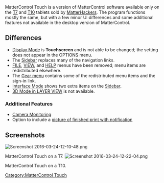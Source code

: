 MatterControl Touch is a version of MatterControl software
available only on the [T7](mattercontrol-t7.md) and
[T10](mattercontrol-t10.md) tablets sold by
[MatterHackers](http://www.matterhackers.com). The program functions
mostly the same, but with a few minor UI differences and some additional
features not available in the desktop version of MatterControl.

## Differences

  - [Display Mode](options/display-mode) is **Touchscreen**
    and is not able to be changed; the setting does not appear in the
    OPTIONS menu.
  - The [Sidebar](mattercontrol-touch/sidebar) replaces many
    of the navigation links.
  - [FILE](file-menu.md), [VIEW](view-menu.md), and
    [HELP](help-menu.md) menus have been removed; menu items are
    redistributed elsewhere.
  - The [Gear menu](gear-menu) contains some of the
    redistributed menu items and the sign-in link.
  - [Interface Mode](mattercontrol-touch/interface-mode)
    shows two extra items on the
    [Sidebar](mattercontrol-touch/sidebar).
  - [3D Mode in LAYER VIEW](layer-view.md) is not available.

### Additional Features

  - [Camera
    Monitoring](mattercontrol-touch/camera.md#Monitoring)
  - Option to include a [picture of finished print with
    notification](mattercontrol-touch/camera.md#Notification)

## Screenshots

![Screenshot 2016-03-24-12-10-48.png](http://wiki.mattercontrol.com/images/2/26/Screenshot_2016-03-24-12-10-48.png "Screenshot 2016-03-24-12-10-48.png")

MatterControl Touch on a T7. ![Screenshot 2016-03-24-12-22-04.png](http://wiki.mattercontrol.com/images/b/b6/Screenshot_2016-03-24-12-22-04.png "Screenshot 2016-03-24-12-22-04.png")

MatterControl Touch on a T10.

[Category:MatterControl Touch](category:mattercontrol-touch)

